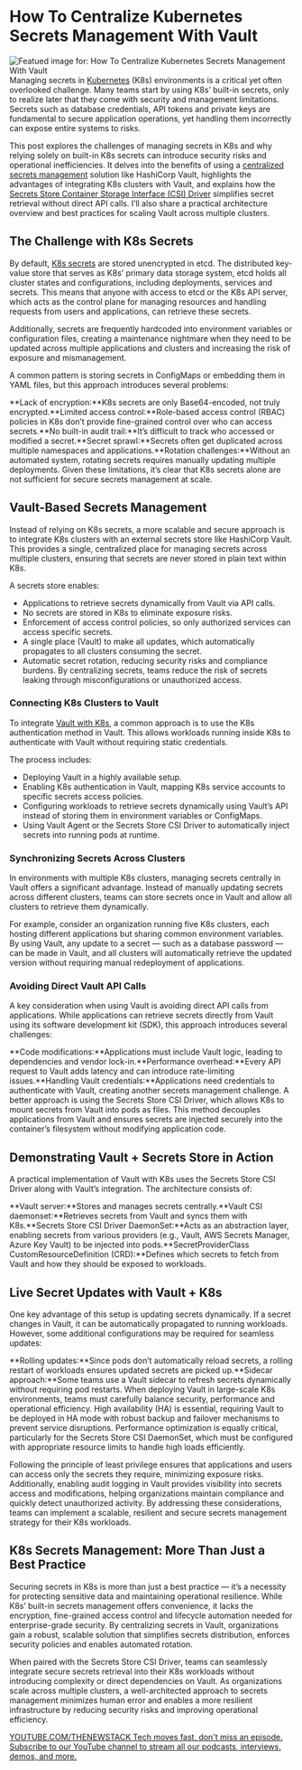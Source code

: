 # How To Centralize Kubernetes Secrets Management With Vault
![Featued image for: How To Centralize Kubernetes Secrets Management With Vault](https://cdn.thenewstack.io/media/2025/03/6fac0638-centralize-kubernetes-secrets-management-vault2-1024x640.jpg)
Managing secrets in [Kubernetes](https://thenewstack.io/kubernetes/) (K8s) environments is a critical yet often overlooked challenge. Many teams start by using K8s’ built-in secrets, only to realize later that they come with security and management limitations. Secrets such as database credentials, API tokens and private keys are fundamental to secure application operations, yet handling them incorrectly can expose entire systems to risks.

This post explores the challenges of managing secrets in K8s and why relying solely on built-in K8s secrets can introduce security risks and operational inefficiencies. It delves into the benefits of using a [centralized secrets management](https://thenewstack.io/meet-openbao-an-open-source-fork-of-hashicorp-vault/) solution like HashiCorp Vault, highlights the advantages of integrating K8s clusters with Vault, and explains how the [Secrets Store Container Storage Interface (CSI) Driver](https://github.com/kubernetes-sigs/secrets-store-csi-driver) simplifies secret retrieval without direct API calls. I’ll also share a practical architecture overview and best practices for scaling Vault across multiple clusters.

## The Challenge with K8s Secrets
By default, [K8s secrets](https://thenewstack.io/kubernetes-secrets-management-3-approaches-9-best-practices/) are stored unencrypted in etcd. The distributed key-value store that serves as K8s’ primary data storage system, etcd holds all cluster states and configurations, including deployments, services and secrets. This means that anyone with access to etcd or the K8s API server, which acts as the control plane for managing resources and handling requests from users and applications, can retrieve these secrets.

Additionally, secrets are frequently hardcoded into environment variables or configuration files, creating a maintenance nightmare when they need to be updated across multiple applications and clusters and increasing the risk of exposure and mismanagement.

A common pattern is storing secrets in ConfigMaps or embedding them in YAML files, but this approach introduces several problems:

**Lack of encryption:**K8s secrets are only Base64-encoded, not truly encrypted.**Limited access control:**Role-based access control (RBAC) policies in K8s don’t provide fine-grained control over who can access secrets.**No built-in audit trail:**It’s difficult to track who accessed or modified a secret.**Secret sprawl:**Secrets often get duplicated across multiple namespaces and applications.**Rotation challenges:**Without an automated system, rotating secrets requires manually updating multiple deployments.
Given these limitations, it’s clear that K8s secrets alone are not sufficient for secure secrets management at scale.

## Vault-Based Secrets Management
Instead of relying on K8s secrets, a more scalable and secure approach is to integrate K8s clusters with an external secrets store like HashiCorp Vault. This provides a single, centralized place for managing secrets across multiple clusters, ensuring that secrets are never stored in plain text within K8s.

A secrets store enables:

- Applications to retrieve secrets dynamically from Vault via API calls.
- No secrets are stored in K8s to eliminate exposure risks.
- Enforcement of access control policies, so only authorized services can access specific secrets.
- A single place (Vault) to make all updates, which automatically propagates to all clusters consuming the secret.
- Automatic secret rotation, reducing security risks and compliance burdens.
By centralizing secrets, teams reduce the risk of secrets leaking through misconfigurations or unauthorized access.

### Connecting K8s Clusters to Vault
To integrate [Vault with K8s](https://thenewstack.io/hashicorp-vault-operator-manages-kubernetes-secrets/), a common approach is to use the K8s authentication method in Vault. This allows workloads running inside K8s to authenticate with Vault without requiring static credentials.

The process includes:

- Deploying Vault in a highly available setup.
- Enabling K8s authentication in Vault, mapping K8s service accounts to specific secrets access policies.
- Configuring workloads to retrieve secrets dynamically using Vault’s API instead of storing them in environment variables or ConfigMaps.
- Using Vault Agent or the Secrets Store CSI Driver to automatically inject secrets into running pods at runtime.
### Synchronizing Secrets Across Clusters
In environments with multiple K8s clusters, managing secrets centrally in Vault offers a significant advantage. Instead of manually updating secrets across different clusters, teams can store secrets once in Vault and allow all clusters to retrieve them dynamically.

For example, consider an organization running five K8s clusters, each hosting different applications but sharing common environment variables. By using Vault, any update to a secret — such as a database password — can be made in Vault, and all clusters will automatically retrieve the updated version without requiring manual redeployment of applications.

### Avoiding Direct Vault API Calls
A key consideration when using Vault is avoiding direct API calls from applications. While applications can retrieve secrets directly from Vault using its software development kit (SDK), this approach introduces several challenges:

**Code modifications:**Applications must include Vault logic, leading to dependencies and vendor lock-in.**Performance overhead:**Every API request to Vault adds latency and can introduce rate-limiting issues.**Handling Vault credentials:**Applications need credentials to authenticate with Vault, creating another secrets management challenge.
A better approach is using the Secrets Store CSI Driver, which allows K8s to mount secrets from Vault into pods as files. This method decouples applications from Vault and ensures secrets are injected securely into the container’s filesystem without modifying application code.

## Demonstrating Vault + Secrets Store in Action
A practical implementation of Vault with K8s uses the Secrets Store CSI Driver along with Vault’s integration. The architecture consists of:

**Vault server:**Stores and manages secrets centrally.**Vault CSI daemonset:**Retrieves secrets from Vault and syncs them with K8s.**Secrets Store CSI Driver DaemonSet:**Acts as an abstraction layer, enabling secrets from various providers (e.g., Vault, AWS Secrets Manager, Azure Key Vault) to be injected into pods.**SecretProviderClass CustomResourceDefinition (CRD):**Defines which secrets to fetch from Vault and how they should be exposed to workloads.
## Live Secret Updates with Vault + K8s
One key advantage of this setup is updating secrets dynamically. If a secret changes in Vault, it can be automatically propagated to running workloads. However, some additional configurations may be required for seamless updates:

**Rolling updates:**Since pods don’t automatically reload secrets, a rolling restart of workloads ensures updated secrets are picked up.**Sidecar approach:**Some teams use a Vault sidecar to refresh secrets dynamically without requiring pod restarts.
When deploying Vault in large-scale K8s environments, teams must carefully balance security, performance and operational efficiency. High availability (HA) is essential, requiring Vault to be deployed in HA mode with robust backup and failover mechanisms to prevent service disruptions. Performance optimization is equally critical, particularly for the Secrets Store CSI DaemonSet, which must be configured with appropriate resource limits to handle high loads efficiently.

Following the principle of least privilege ensures that applications and users can access only the secrets they require, minimizing exposure risks. Additionally, enabling audit logging in Vault provides visibility into secrets access and modifications, helping organizations maintain compliance and quickly detect unauthorized activity. By addressing these considerations, teams can implement a scalable, resilient and secure secrets management strategy for their K8s workloads.

## K8s Secrets Management: More Than Just a Best Practice
Securing secrets in K8s is more than just a best practice — it’s a necessity for protecting sensitive data and maintaining operational resilience. While K8s’ built-in secrets management offers convenience, it lacks the encryption, fine-grained access control and lifecycle automation needed for enterprise-grade security. By centralizing secrets in Vault, organizations gain a robust, scalable solution that simplifies secrets distribution, enforces security policies and enables automated rotation.

When paired with the Secrets Store CSI Driver, teams can seamlessly integrate secure secrets retrieval into their K8s workloads without introducing complexity or direct dependencies on Vault. As organizations scale across multiple clusters, a well-architected approach to secrets management minimizes human error and enables a more resilient infrastructure by reducing security risks and improving operational efficiency.

[
YOUTUBE.COM/THENEWSTACK
Tech moves fast, don't miss an episode. Subscribe to our YouTube
channel to stream all our podcasts, interviews, demos, and more.
](https://youtube.com/thenewstack?sub_confirmation=1)